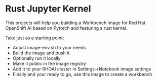 # Rust Jupyter Kernel

This projects will help you building a Workbench image for Red Hat OpenShift AI based on Pytorch and featuring a rust kernel.

Take just as a starting point:

- Adjust image-env.sh to your needs
- Build the image and push it
- Optionally run it locally
- Make it public in the image registry
- Add it to your RHOAI cluster in Settings->Notebook image settings
- Finally and your ready to go, use this image to create a workbench